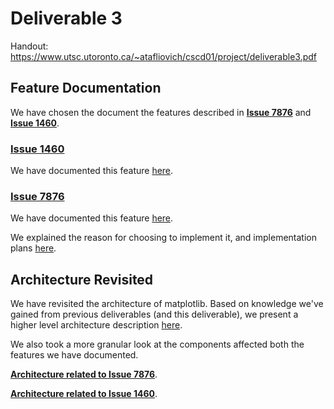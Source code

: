 # Deliverable 3

Handout: https://www.utsc.utoronto.ca/~atafliovich/cscd01/project/deliverable3.pdf

## Feature Documentation

We have chosen the document the features described in **[Issue 7876](https://github.com/matplotlib/matplotlib/issues/7876)** and **[Issue 1460](https://github.com/matplotlib/matplotlib/issues/1460)**. 

### [Issue 1460](https://github.com/matplotlib/matplotlib/issues/1460) ### 
We have documented this feature [here](./1460.md).

### [Issue 7876](https://github.com/matplotlib/matplotlib/issues/7876) ### 
We have documented this feature [here](./7876.md).

We explained the reason for choosing to implement it, and implementation plans [here](./7876_impl.md).

## Architecture Revisited ##

We have revisited the architecture of matplotlib. Based on knowledge we've gained from previous deliverables (and this deliverable), we present a higher level architecture description [here]().

We also took a more granular look at the components affected both the features we have documented.

[**Architecture related to Issue 7876**](./architecture_7876.md).

[**Architecture related to Issue 1460**](./architecture_1460.md).






